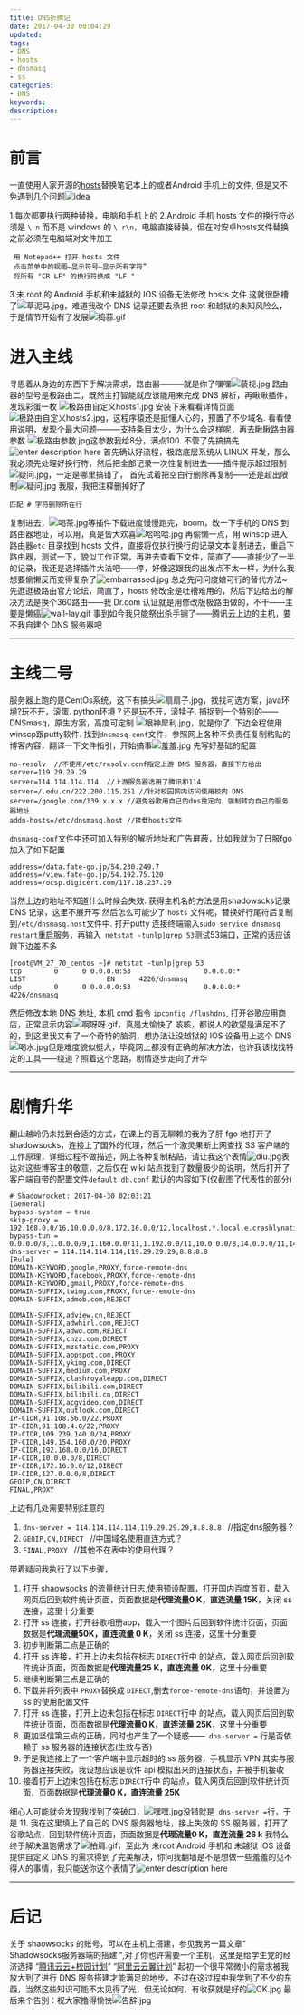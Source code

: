 ```yaml
---
title: DNS折腾记
date: 2017-04-30 00:04:29
updated:
tags:
- DNS
- hosts
- dnsmasq
- ss
categories:
- DNS
keywords:
description:
---
```


# 前言
一直使用人家开源的[hosts][1]替换笔记本上的或者Android 手机上的文件, 但是又不免遇到几个问题![idea][2]

1.每次都要执行两种替换，电脑和手机上的
2.Android 手机 hosts 文件的换行符必须是 `\ n` 而不是 windows 的 `\ r\n`，电脑直接替换，但在对安卓hosts文件替换之前必须在电脑端对文件加工


``` stylus
 用 Notepad++ 打开 hosts 文件 
 点击菜单中的视图–显示符号–显示所有字符”
 将所有 "CR LF" 的换行符换成 "LF "
```

3.未 root 的 Android 手机和未越狱的 IOS 设备无法修改 hosts 文件
这就很卧槽了![草泥马.jpg][3]，难道我改个 DNS 记录还要去承担 root  和越狱的未知风险么，于是情节开始有了发展![捣蒜.gif][4]
# 进入主线
寻思着从身边的东西下手解决需求，路由器———就是你了嘿嘿![藐视.jpg][5]
路由器的型号是极路由二，既然主打智能就应该能用来完成 DNS 解析，再瞅瞅插件，发现彩蛋一枚
![极路由自定义hosts1.jpg][6]
安装下来看看详情页面
![极路由自定义hosts2.jpg][7]，这程序猿还是挺懂人心的，预置了不少域名. 看看使用说明，发现个最大问题———支持条目太少，为什么会这样呢，再去瞅瞅路由器参数
![极路由参数.jpg][8]这参数我给8分，满点100. 不管了先搞搞先![enter description here][9]
首先确认好流程，极路底层系统从 LINUX 开发，那么我必须先处理好换行符，然后把全部记录一次性复制进去——插件提示超过限制![疑问.jpg][10]，一定是哪里搞错了，
首先试着把空白行删除再复制——还是超出限制![疑问.jpg][11]
我服，我把注释删掉好了

``` stylus
匹配 # 字符删除所在行
```
复制进去，![喝茶.jpg][12]等插件下载进度慢慢跑完，boom，改一下手机的 DNS 到路由器地址，可以用，真是皆大欢喜![哈哈哈.jpg][13]
再偷懒一点，用 winscp 进入路由器`etc` 目录找到 hosts 文件，直接将仅执行换行的记录文本复制进去，重启下路由器，测试一下，貌似工作正常，再进去查看下文件，简直了——直接少了一半的记录，我还是选择插件大法吧——停，好像这跟我的出发点不太一样，为什么我想要偷懒反而变得复杂了![embarrassed.jpg][14]
总之先问问度娘可行的替代方法~
先逛逛极路由官方论坛，简直了，hosts 修改全是吐槽难用的，然后下边给出的解决方法是换个360路由——我 Dr.com 认证就是用修改版极路由做的，不干——主要是懒癌![wall-lay.gif][15]
事到如今我只能祭出杀手锏了——腾讯云上边的主机，要不我自建个 DNS 服务器吧


----------


# 主线二号 

服务器上跑的是CentOs系统，这下有搞头![扇扇子.jpg][16]，找找可选方案，java环境?玩不开，滚蛋. python环境？还是玩不开，滚犊子. 捕捉到一个特别的——DNSmasq，原生方案，高度可定制
![眼神犀利.jpg][17]，就是你了. 下边全程使用winscp跟putty软件. 
找到`dnsmasq-conf`文件，参照网上各种不负责任复制粘贴的博客内容，翻译一下文件指引，开始搞事![羞羞.jpg][18]
先写好基础的配置

``` stylus
no-resolv  //不使用/etc/resolv.conf指定上游 DNS 服务器，直接下方给出
server=119.29.29.29
server=114.114.114.114  //上游服务器选用了腾讯和114
server=/.edu.cn/222.200.115.251 //针对校园网内访问使用校内 DNS 
server=/google.com/139.x.x.x //避免谷歌用自己的dns重定向，强制转向自己的服务器地址
addn-hosts=/etc/dnsmasq.host //挂载hosts文件

```
`dnsmasq-conf`文件中还可加入特别的解析地址和广告屏蔽，比如我就为了日服fgo 加入了如下配置

``` lsl
address=/data.fate-go.jp/54.230.249.7
address=/view.fate-go.jp/54.192.75.120
address=/ocsp.digicert.com/117.18.237.29
```
当然上边的地址不知道什么时候会失效. 获得主机名的方法是用shadowscks记录 DNS 记录，这里不展开写
然后怎么可能少了 `hosts` 文件呢，替换好行尾符后复制到`/etc/dnsmasq.host`文件中.
打开putty 连接终端输入` sudo service dnsmasq restart `重启服务，再输入` 
netstat -tunlp|grep 53 `测试53端口，正常的话应该跟下边差不多

``` x86asm
[root@VM_27_70_centos ~]# netstat -tunlp|grep 53
tcp        0      0 0.0.0.0:53                  0.0.0.0:*                   LIST                    EN      4226/dnsmasq
udp        0      0 0.0.0.0:53                  0.0.0.0:*                                                   4226/dnsmasq
```
然后修改本地 DNS 地址,
本机 cmd 指令 ` ipconfig /flushdns `, 打开谷歌应用商店，正常显示内容![啊呀呀.gif][19]，真是太愉快了
咳咳，都说人的欲望是满足不了的，到这里我又有了一个奇特的脑洞，想办法让没越狱的 IOS 设备用上这个 DNS ![喝水.jpg][20]但是难度貌似挺大，毕竟网上都没有正确的解决方法，也许我该找找特定的工具——绕道？照着这个思路，剧情逐步走向了升华


----------


# 剧情升华
翻山越岭仍未找到合适的方式，在课上的百无聊赖的我为了肝 fgo 地打开了 shadowsocks，连接上了国外的代理，然后一个激灵果断上网查找 SS 客户端的工作原理，详细过程不做描述，网上各种复制粘贴，请让我这个表情![diu.jpg][21]表达对这些博客主的敬意，之后仅在 wiki 站点找到了数量极少的说明，然后打开了客户端自带的配置文件`default.db.conf`
默认的内容如下(仅截图了代表性的部分)

``` stylus
# Shadowrocket: 2017-04-30 02:03:21
[General]
bypass-system = true
skip-proxy = 192.168.0.0/16,10.0.0.0/8,172.16.0.0/12,localhost,*.local,e.crashlynatics.com
bypass-tun = 0.0.0.0/8,1.0.0.0/9,1.160.0.0/11,1.192.0.0/11,10.0.0.0/8,14.0.0.0/11,14.96.0.0/11,14.128.0.0/11,14.192.0.0/11,27.0.0.0/10,27.96.0.0/11,27.128.0.0/9,36.0.0.0/10,36.96.0.0/11,36.128.0.0/9,39.0.0.0/11,39.64.0.0/10,39.128.0.0/10,42.0.0.0/8,43.224.0.0/11,45.64.0.0/10,47.64.0.0/10,49.0.0.0/9,49.128.0.0/11,49.192.0.0/10,54.192.0.0/11,54.191.0.0/16,58.0.0.0/9,58.128.0.0/11,58.192.0.0/10,59.32.0.0/11,59.64.0.0/10,59.128.0.0/9,60.0.0.0/10,60.160.0.0/11,60.192.0.0/10,61.0.0.0/10,61.64.0.0/11,61.128.0.0/10,61.224.0.0/11,100.64.0.0/10,101.0.0.0/9,101.128.0.0/11,101.192.0.0/10,103.0.0.0/10,103.192.0.0/10,106.0.0.0/9,106.224.0.0/11,110.0.0.0/7,112.0.0.0/9,112.128.0.0/11,112.192.0.0/10,113.0.0.0/9,113.128.0.0/11,113.192.0.0/10,114.0.0.0/9,114.128.0.0/11,114.192.0.0/10,115.0.0.0/8,116.0.0.0/8,117.0.0.0/9,117.128.0.0/10,118.0.0.0/11,118.64.0.0/10,118.128.0.0/9,119.0.0.0/9,119.128.0.0/10,119.224.0.0/11,120.0.0.0/10,120.64.0.0/11,120.128.0.0/11,120.192.0.0/10,120.198.201.0/24,121.0.0.0/9,121.192.0.0/10,122.0.0.0/7,124.0.0.0/8,125.0.0.0/9,125.160.0.0/11,125.192.0.0/10,127.0.0.0/8,139.0.0.0/11,139.128.0.0/9,140.64.0.0/11,140.128.0.0/11,140.192.0.0/10,144.0.0.0/10,144.96.0.0/11,144.224.0.0/11,150.0.0.0/11,150.96.0.0/11,150.128.0.0/11,150.192.0.0/10,152.96.0.0/11,153.0.0.0/10,153.96.0.0/11,157.0.0.0/10,157.96.0.0/11,157.128.0.0/11,157.224.0.0/11,159.224.0.0/11,161.192.0.0/11,162.96.0.0/11,163.0.0.0/10,163.96.0.0/11,163.128.0.0/10,163.192.0.0/11,166.96.0.0/11,167.128.0.0/10,167.192.0.0/11,168.160.0.0/11,169.254.0.0/16,171.0.0.0/9,171.192.0.0/11,172.16.0.0/12,175.0.0.0/9,175.128.0.0/10,180.64.0.0/10,180.128.0.0/9,182.0.0.0/8,183.0.0.0/10,183.64.0.0/11,183.128.0.0/9,192.0.0.0/24,192.0.2.0/24,192.88.99.0/24,192.96.0.0/11,192.160.0.0/11,198.18.0.0/15,198.51.100.0/24,202.0.0.0/9,202.128.0.0/10,202.192.0.0/11,203.0.0.0/9,203.128.0.0/10,203.192.0.0/11,210.0.0.0/10,210.64.0.0/11,210.160.0.0/11,210.192.0.0/11,211.64.0.0/10,211.128.0.0/10,218.0.0.0/9,218.160.0.0/11,218.192.0.0/10,219.64.0.0/11,219.128.0.0/11,219.192.0.0/10,220.96.0.0/11,220.128.0.0/9,221.0.0.0/11,221.96.0.0/11,221.128.0.0/9,222.0.0.0/8,223.0.0.0/11,223.64.0.0/10,223.128.0.0/9
dns-server = 114.114.114.114,119.29.29.29,8.8.8.8 
[Rule]
DOMAIN-KEYWORD,google,PROXY,force-remote-dns
DOMAIN-KEYWORD,facebook,PROXY,force-remote-dns
DOMAIN-KEYWORD,gmail,PROXY,force-remote-dns
DOMAIN-SUFFIX,twimg.com,PROXY,force-remote-dns
DOMAIN-SUFFIX,admob.com,REJECT

DOMAIN-SUFFIX,adview.cn,REJECT
DOMAIN-SUFFIX,adwhirl.com,REJECT
DOMAIN-SUFFIX,adwo.com,REJECT
DOMAIN-SUFFIX,cnzz.com,DIRECT
DOMAIN-SUFFIX,mzstatic.com,PROXY
DOMAIN-SUFFIX,appspot.com,PROXY
DOMAIN-SUFFIX,ykimg.com,DIRECT
DOMAIN-SUFFIX,medium.com,PROXY
DOMAIN-SUFFIX,clashroyaleapp.com,DIRECT
DOMAIN-SUFFIX,bilibili.com,DIRECT
DOMAIN-SUFFIX,bilibili.cn,DIRECT
DOMAIN-SUFFIX,acgvideo.com,DIRECT
DOMAIN-SUFFIX,outlook.com,DIRECT
IP-CIDR,91.108.56.0/22,PROXY
IP-CIDR,91.108.4.0/22,PROXY
IP-CIDR,109.239.140.0/24,PROXY
IP-CIDR,149.154.160.0/20,PROXY
IP-CIDR,192.168.0.0/16,DIRECT
IP-CIDR,10.0.0.0/8,DIRECT
IP-CIDR,172.16.0.0/12,DIRECT
IP-CIDR,127.0.0.0/8,DIRECT
GEOIP,CN,DIRECT
FINAL,PROXY

```
上边有几处需要特别注意的

 1. ` dns-server = 114.114.114.114,119.29.29.29,8.8.8.8  ` //指定dns服务器？
 2. `GEOIP,CN,DIRECT ` //中国域名使用直连方式？
 3. `FINAL,PROXY `  //其他不在表中的使用代理？

带着疑问我执行了以下步骤，

 1. 打开 shaowsocks 的流量统计日志,使用预设配置，打开国内百度首页，载入网页后回到软件统计页面，页面数据是**代理流量0 K，直连流量 15K**，关闭 ss 连接，这里十分重要
 2. 打开 ss 连接，打开谷歌相册app，载入一个图片后回到软件统计页面，页面数据是**代理流量50K，直连流量 0 K**，关闭 ss 连接，这里十分重要
 3. 初步判断第二点是正确的
 4. 打开 ss 连接，打开上边未包括在标志 `DIRECT`行中 的站点，载入网页后回到软件统计页面，页面数据是**代理流量25 K，直连流量 0K**，这里十分重要
 5. 继续判断第三点是正确的
 6. 下载并将列表中 `PROXY`替换成 `DIRECT`,删去`force-remote-dns`语句，并设置为ss 的使用配置文件
 7. 打开 ss 连接，打开上边未包括在标志 `DIRECT`行中 的站点，载入网页后回到软件统计页面，页面数据是**代理流量0 K，直连流量  25K**，这里十分重要
 8. 更加坚信第三点的正确，同时也产生了一个疑惑——` dns-server =` 行是否依赖于 ss 服务器的连接状态(生效与否)
 9. 于是我连接上了一个客户端中显示超时的 ss 服务器，手机显示 VPN 其实与服务器连接失败，我设想应该是软件 api 模拟出来的连接状态，并被手机接收
 10. 接着打开上边未包括在标志 `DIRECT`行中 的站点，载入网页后回到软件统计页面，页面数据是**代理流量0 K，直连流量  25K**

细心人可能就会发现我找到了突破口，![嘿嘿.jpg][22]没错就是` dns-server =`行，于是
 11. 我在这里填上了自己的 DNS 服务器地址，接上失效的 SS 服务器，打开了谷歌站点，回到软件统计页面，页面数据是**代理流量0 K，直连流量  26 k**
我特么终于解决温饱需求了![拍肩.gif][23]，至此为 未root Android 手机和 未越狱 IOS 设备 提供自定义 DNS 的需求得到了完美解决，你问我翻墙是不是想做一些羞羞的见不得人的事情，我只能送你这个表情了![enter description here][24]


----------


# 后记
关于 shaowsocks 的账号，可以在主机上搭建，参见我另一篇文章" Shadowsocks服务器端的搭建 ",对了你也许需要一个主机，这里是给学生党的经济选择 “[腾讯云云+校园计划][25]” “[阿里云云翼计划][26]”
起初一个很平常微小的需求被我放大到了进行 DNS 服务搭建才能满足的地步，不过在这过程中我学到了不少的东西，当然这些知识可能不太见得了光，但无论如何，有收获就是好的![OK.jpg][27]
最后来个告别：祝大家撸得愉快![告辞.jpg][28]




  [1]: https://github.com/DonQvixote/GoogleHosts.git
  [2]: DNS折腾记/idea.gif
  [3]: DNS折腾记/草泥马.jpg
  [4]: DNS折腾记/捣蒜.gif
  [5]: DNS折腾记/藐视.jpg
  [6]: DNS折腾记/极路由自定义hosts1.jpg
  [7]: DNS折腾记/极路由自定义hosts2.jpg
  [8]: DNS折腾记/极路由参数.jpg
  [9]: DNS折腾记/bamp.gif
  [10]: DNS折腾记/疑问.jpg
  [11]: DNS折腾记/疑问.jpg
  [12]: DNS折腾记/喝茶.jpg
  [13]: DNS折腾记/哈哈哈.jpg
  [14]: DNS折腾记/embarrassed.jpg
  [15]: DNS折腾记/wall-lay.gif
  [16]: DNS折腾记/扇扇子.jpg
  [17]: DNS折腾记/眼神犀利.jpg
  [18]: DNS折腾记/羞羞.jpg
  [19]: DNS折腾记/啊呀呀.gif
  [20]: DNS折腾记/喝水.jpg
  [21]: DNS折腾记/diu.jpg
  [22]: DNS折腾记/嘿嘿.jpg
  [23]: DNS折腾记/拍肩.gif
  [24]: DNS折腾记/yellow.gif
  [25]: https://www.qcloud.com/act/campus
  [26]: https://promotion.aliyun.com/ntms/campus2017.html
  [27]: DNS折腾记/OK.jpg
  [28]: DNS折腾记/告辞.jpg